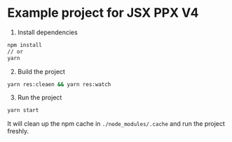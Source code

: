 # Example project for JSX PPX V4

1. Install dependencies

```sh
npm install
// or
yarn
```

2. Build the project

```sh
yarn res:cleaen && yarn res:watch
```

3. Run the project

```sh
yarn start
```

It will clean up the npm cache in `./node_modules/.cache` and run the project freshly.
